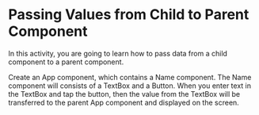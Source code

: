 # Passing Values from Child to Parent Component 

In this activity, you are going to learn how to pass data from a child component to a parent component. 

Create an App component, which contains a Name component. The Name component will consists of a TextBox and a Button. When you enter text in the TextBox and tap the button, then the value from the TextBox will be transferred to the parent App component and displayed on the screen. 

